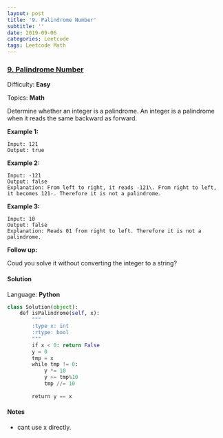 ```yaml
---
layout: post
title: '9. Palindrome Number'
subtitle: ''
date: 2019-09-06
categories: Leetcode
tags: Leetcode Math
---
```

### [9\. Palindrome Number](https://leetcode.com/problems/palindrome-number/)

Difficulty: **Easy**

Topics: **Math**


Determine whether an integer is a palindrome. An integer is a palindrome when it reads the same backward as forward.

**Example 1:**

```
Input: 121
Output: true
```

**Example 2:**

```
Input: -121
Output: false
Explanation: From left to right, it reads -121\. From right to left, it becomes 121-. Therefore it is not a palindrome.
```

**Example 3:**

```
Input: 10
Output: false
Explanation: Reads 01 from right to left. Therefore it is not a palindrome.
```

**Follow up:**

Coud you solve it without converting the integer to a string?


#### Solution

Language: **Python**

```python
class Solution(object):
    def isPalindrome(self, x):
        """
        :type x: int
        :rtype: bool
        """
        if x < 0: return False
        y = 0
        tmp = x 
        while tmp != 0:
            y *= 10
            y += tmp%10
            tmp //= 10
        
        return y == x
```
#### Notes
- cant use x directly.